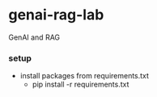 # genai-rag-lab

GenAI and RAG

### setup

- install packages from requirements.txt
  - pip install -r requirements.txt
